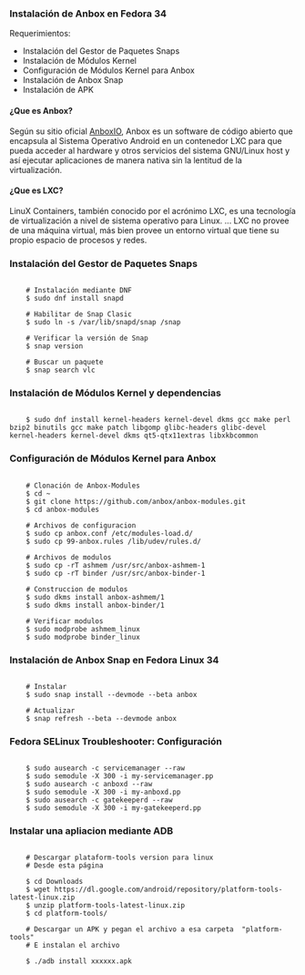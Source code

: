 ### Instalación de Anbox en Fedora 34

Requerimientos:

* Instalación del Gestor de Paquetes Snaps
* Instalación de Módulos Kernel
* Configuración de Módulos Kernel para Anbox
* Instalación de Anbox Snap
* Instalación de APK


#### ¿Que es Anbox?

Según su sitio oficial [AnboxIO](https://anbox.io/), Anbox es un software de código abierto que encapsula al Sistema Operativo Android en un contenedor LXC para que pueda acceder al hardware y otros servicios del sistema GNU/Linux host y así ejecutar  aplicaciones de manera nativa sin la lentitud de la virtualización.

#### ¿Que es LXC?

LinuX Containers, también conocido por el acrónimo LXC, es una tecnología de virtualización a nivel de sistema operativo para Linux. ... LXC no provee de una máquina virtual, más bien provee un entorno virtual que tiene su propio espacio de procesos y redes.


### Instalación del Gestor de Paquetes Snaps


```
	
	# Instalación mediante DNF
	$ sudo dnf install snapd

	# Habilitar de Snap Clasic
	$ sudo ln -s /var/lib/snapd/snap /snap

	# Verificar la versión de Snap
	$ snap version

	# Buscar un paquete
	$ snap search vlc

```

### Instalación de Módulos Kernel y dependencias


```
	
	$ sudo dnf install kernel-headers kernel-devel dkms gcc make perl bzip2 binutils gcc make patch libgomp glibc-headers glibc-devel kernel-headers kernel-devel dkms qt5-qtx11extras libxkbcommon

```

### Configuración de Módulos Kernel para Anbox


```
	
	# Clonación de Anbox-Modules
	$ cd ~
	$ git clone https://github.com/anbox/anbox-modules.git
	$ cd anbox-modules

	# Archivos de configuracion
	$ sudo cp anbox.conf /etc/modules-load.d/
	$ sudo cp 99-anbox.rules /lib/udev/rules.d/

	# Archivos de modulos
	$ sudo cp -rT ashmem /usr/src/anbox-ashmem-1
	$ sudo cp -rT binder /usr/src/anbox-binder-1

	# Construccion de modulos
	$ sudo dkms install anbox-ashmem/1
	$ sudo dkms install anbox-binder/1

	# Verificar modulos
	$ sudo modprobe ashmem_linux
	$ sudo modprobe binder_linux

```

### Instalación de Anbox Snap en Fedora Linux 34

```
	
	# Instalar
	$ sudo snap install --devmode --beta anbox

	# Actualizar 
	$ snap refresh --beta --devmode anbox

```


### Fedora SELinux Troubleshooter: Configuración

```

	$ sudo ausearch -c servicemanager --raw
	$ sudo semodule -X 300 -i my-servicemanager.pp
	$ sudo ausearch -c anboxd --raw
	$ sudo semodule -X 300 -i my-anboxd.pp
	$ sudo ausearch -c gatekeeperd --raw
	$ sudo semodule -X 300 -i my-gatekeeperd.pp

```

### Instalar una apliacion mediante ADB

```
	
	# Descargar plataform-tools version para linux
	# Desde esta página 

	$ cd Downloads
	$ wget https://dl.google.com/android/repository/platform-tools-latest-linux.zip
	$ unzip platform-tools-latest-linux.zip
	$ cd platform-tools/

	# Descargar un APK y pegan el archivo a esa carpeta  "platform-tools"
	# E instalan el archivo

	$ ./adb install xxxxxx.apk
```
